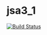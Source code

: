 # jsa3_1

[![Build Status](https://ci.appveyor.com/api/projects/status/github/rbabarov/jsa3_1)](https://ci.appveyor.com/api/projects/status/github/rbabarov/jsa3_1)

